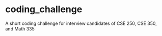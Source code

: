# coding_challenge
A short coding challenge for interview candidates of CSE 250, CSE 350, and Math 335
